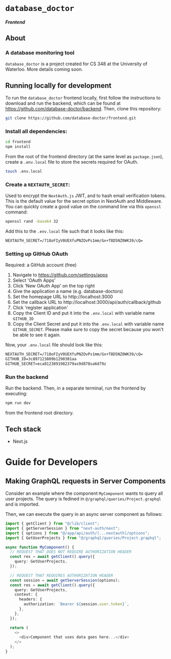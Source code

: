 # `database_doctor`

##### Frontend

## About

### A database monitoring tool

`database_doctor` is a project created for CS 348 at the University of Waterloo. More details coming soon.

## Running locally for development

To run the `database_doctor` frontend locally, first follow the instructions to download and run the backend,
which can be found at https://github.com/database-doctor/backend. Then, clone this repository:

```bash
git clone https://github.com/database-doctor/frontend.git
```

### Install all dependencies:

```bash
cd frontend
npm install
```

From the root of the frontend directory (at the same level as `package.json`), create a `.env.local` file to store the secrets required for OAuth.

```bash
touch .env.local
```

### Create a `NEXTAUTH_SECRET`:

Used to encrypt the `NextAuth.js` JWT, and to hash email verification tokens. This is the default value for the secret option in NextAuth and Middleware. You can quickly create a good value on the command line via this `openssl` command:

```bash
openssl rand -base64 32
```

Add this to the `.env.local` file such that it looks like this:

```txt
NEXTAUTH_SECRET=/718oFIyV0UEXfuPNZOvPs1mm/Gx+T8D5NZ0WK39/cQ=
```

### Setting up GitHub OAuth

Required: a GitHub account (free)

1. Navigate to https://github.com/settings/apps
2. Select 'OAuth Apps'
3. Click 'New OAuth App' on the top right
4. Give the application a name (e.g. database-doctors)
5. Set the homepage URL to http://localhost:3000
6. Set the callback URL to http://localhost:3000/api/auth/callback/github
7. Click 'register application'
8. Copy the Client ID and put it into the `.env.local` with variable name `GITHUB_ID`
9. Copy the Client Secret and put it into the `.env.local` with variable name `GITHUB_SECRET`. Please make sure to copy the secret because you won't be able to see it again.

Now, your `.env.local` file should look like this:

```txt
NEXTAUTH_SECRET=/718oFIyV0UEXfuPNZOvPs1mm/Gx+T8D5NZ0WK39/cQ=
GITHUB_ID=3c897123809b1290301aa
GITHUB_SECRET=eca8123891982379as9d878sa6d79z
```

### Run the backend

Run the backend. Then, in a separate terminal, run the frontend by executing:

```bash
npm run dev
```

from the frontend root directory.

## Tech stack

- Next.js

# Guide for Developers

## Making GraphQL requests in Server Components

Consider an example where the component `MyComponent` wants to query all user projects. The query is fedined in `@/graphql/queries/Project.graphql` and is imported.

Then, we can execute the query in an async server component as follows:

```ts
import { getClient } from "@/lib/client";
import { getServerSession } from "next-auth/next";
import { options } from "@/app/api/auth/[...nextauth]/options";
import { GetUserProjects } from "@/graphql/queries/Project.graphql";

async function MyComponent() {
  // REQUEST THAT DOES NOT REQUIRE AUTHORIZATION HEADER
  const res = await getClient().query({
    query: GetUserProjects,
  });

  // REQUEST THAT REQUIRES AUTHORIZATION HEADER
  const session = await getServerSession(options);
  const res = await getClient().query({
    query: GetUserProjects,
    context: {
      headers: {
        authorization: `Bearer ${session.user.token}`,
      },
    },
  });

  return (
    <>
      <div>Component that uses data goes here...</div>
    </>
  );
}
```
